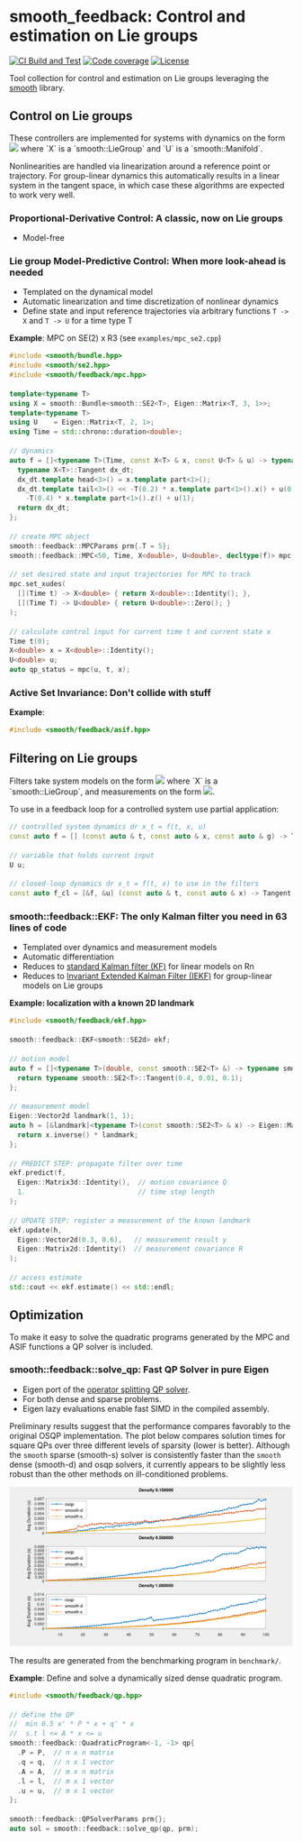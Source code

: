 # smooth_feedback: Control and estimation on Lie groups

[![CI Build and Test][ci-shield]][ci-link]
[![Code coverage][cov-shield]][cov-link]
[![License][license-shield]][license-link]

Tool collection for control and estimation on Lie groups leveraging the
[smooth][smooth-link] library.


## Control on Lie groups

These controllers are implemented for systems with dynamics on the form
![](https://latex.codecogs.com/png.image?\dpi{110}&space;\mathrm{d}^r&space;\mathbf{x}_t&space;=&space;f(t,&space;\mathbf{x},&space;\mathbf{u}),&space;\quad&space;\mathbf{x}&space;\in&space;\mathbb{X},&space;\mathbf{u}&space;\in&space;\mathbb{U}) where `X` is a `smooth::LieGroup` and `U` is a `smooth::Manifold`. 

Nonlinearities are handled via linearization around a reference point or trajectory. For group-linear dynamics
this automatically results in a linear system in the tangent space, in which case these algorithms are expected
to work very well.

### Proportional-Derivative Control: A classic, now on Lie groups

* Model-free

### Lie group Model-Predictive Control: When more look-ahead is needed

* Templated on the dynamical model
* Automatic linearization and time discretization of nonlinear dynamics
* Define state and input reference trajectories via arbitrary functions `T -> X` and `T -> U` for a time type T

**Example**: MPC on SE(2) x R3 (see `examples/mpc_se2.cpp`)

```cpp
#include <smooth/bundle.hpp>
#include <smooth/se2.hpp>
#include <smooth/feedback/mpc.hpp>

template<typename T>
using X = smooth::Bundle<smooth::SE2<T>, Eigen::Matrix<T, 3, 1>>;
template<typename T>
using U    = Eigen::Matrix<T, 2, 1>;
using Time = std::chrono::duration<double>;

// dynamics
auto f = []<typename T>(Time, const X<T> & x, const U<T> & u) -> typename X<T>::Tangent {
  typename X<T>::Tangent dx_dt;
  dx_dt.template head<3>() = x.template part<1>();
  dx_dt.template tail<3>() << -T(0.2) * x.template part<1>().x() + u(0), T(0),
    -T(0.4) * x.template part<1>().z() + u(1);
  return dx_dt;
};

// create MPC object
smooth::feedback::MPCParams prm{.T = 5};
smooth::feedback::MPC<50, Time, X<double>, U<double>, decltype(f)> mpc(f, prm);

// set desired state and input trajectories for MPC to track
mpc.set_xudes(
  [](Time t) -> X<double> { return X<double>::Identity(); },
  [](Time T) -> U<double> { return U<double>::Zero(); }
);

// calculate control input for current time t and current state x
Time t(0);
X<double> x = X<double>::Identity();
U<double> u;
auto qp_status = mpc(u, t, x);
```

### Active Set Invariance: Don't collide with stuff

**Example**:

```cpp
#include <smooth/feedback/asif.hpp>
```


## Filtering on Lie groups

Filters take system models on the form
![](https://latex.codecogs.com/png.image?\dpi{110}&space;\mathrm{d}^r&space;\mathbf{x}_t&space;=&space;f(t,&space;\mathbf{x}),&space;\quad&space;\mathbf{x}&space;\in&space;\mathbb{X}) where `X` is a `smooth::LieGroup`, and measurements on the form ![](https://latex.codecogs.com/png.image?\dpi{110}&space;\mathbf{y}&space;=&space;h(\mathbf{x})&space;\oplus_r&space;w,&space;\;&space;w&space;\in&space;\mathcal&space;N(0,&space;R)).


To use in a feedback loop for a controlled system use partial application:
```cpp
// controlled system dynamics dr x_t = f(t, x, u)
const auto f = [] (const auto & t, const auto & x, const auto & g) -> Tangent { ... };

// variable that holds current input
U u;

// closed-loop dynamics dr x_t = f(t, x) to use in the filters
const auto f_cl = [&f, &u] (const auto & t, const auto & x) -> Tangent { return f(t, x, u); };
```

### smooth::feedback::EKF: The only Kalman filter you need in 63 lines of code

* Templated over dynamics and measurement models
* Automatic differentiation
* Reduces to [standard Kalman filter (KF)](https://en.wikipedia.org/wiki/Kalman_filter) for linear models on Rn
* Reduces to [Invariant Extended Kalman Filter (IEKF)](https://en.wikipedia.org/wiki/Invariant_extended_Kalman_filter) for group-linear models on Lie groups 

**Example: localization with a known 2D landmark**

```cpp
#include <smooth/feedback/ekf.hpp>

smooth::feedback::EKF<smooth::SE2d> ekf;

// motion model
auto f = []<typename T>(double, const smooth::SE2<T> &) -> typename smooth::SE2<T>::Tangent {
  return typename smooth::SE2<T>::Tangent(0.4, 0.01, 0.1);
};

// measurement model
Eigen::Vector2d landmark(1, 1);
auto h = [&landmark]<typename T>(const smooth::SE2<T> & x) -> Eigen::Matrix<T, 2, 1> {
  return x.inverse() * landmark;
};

// PREDICT STEP: propagate filter over time
ekf.predict(f,
  Eigen::Matrix3d::Identity(),  // motion covariance Q
  1.                            // time step length
);

// UPDATE STEP: register a measurement of the known landmark
ekf.update(h,
  Eigen::Vector2d(0.3, 0.6),   // measurement result y
  Eigen::Matrix2d::Identity()  // measurement covariance R
);

// access estimate
std::cout << ekf.estimate() << std::endl;
```


## Optimization

To make it easy to solve the quadratic programs generated by the MPC and ASIF functions
a QP solver is included.

### smooth::feedback::solve_qp: Fast QP Solver in pure Eigen

* Eigen port of the [operator splitting QP solver](https://osqp.org/). 
* For both dense and sparse problems.
* Eigen lazy evaluations enable fast SIMD in the compiled assembly.

Preliminary results suggest that the performance compares favorably to the original OSQP implementation.
The plot below compares solution times for square QPs over three different levels of sparsity (lower is better). Although the `smooth` sparse (smooth-s) solver is consistently faster than the `smooth` dense (smooth-d) and osqp solvers, it currently appears to be slightly less robust than the other methods on ill-conditioned problems. 

![](media/qp_benchmarks.png)

The results are generated from the benchmarking program in `benchmark/`. 

**Example**: Define and solve a dynamically sized dense quadratic program.

```cpp
#include <smooth/feedback/qp.hpp>

// define the QP
//  min 0.5 x' * P * x + q' * x
//  s.t l <= A * x <= u
smooth::feedback::QuadraticProgram<-1, -1> qp{
  .P = P,  // n x n matrix
  .q = q,  // n x 1 vector
  .A = A,  // m x n matrix
  .l = l,  // m x 1 vector
  .u = u,  // m x 1 vector
};

smooth::feedback::QPSolverParams prm{};
auto sol = smooth::feedback::solve_qp(qp, prm);
```

<!-- MARKDOWN LINKS AND IMAGES -->
[doc-link]: https://pettni.github.io/smooth_feedback

[ci-shield]: https://img.shields.io/github/workflow/status/pettni/smooth_feedback/build_and_test/master?style=flat-square
[ci-link]: https://github.com/pettni/lie/actions/workflows/build_and_test.yml

[cov-shield]: https://img.shields.io/codecov/c/gh/pettni/smooth_feedback/master?style=flat-square
[cov-link]: https://codecov.io/gh/pettni/smooth_feedback

[license-shield]: https://img.shields.io/github/license/pettni/smooth_feedback.svg?style=flat-square
[license-link]: https://github.com/pettni/smooth_feedback/blob/master/LICENSE

[smooth-link]: https://github.com/pettni/smooth/


